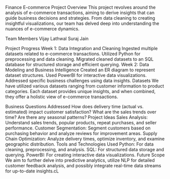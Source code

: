 Finance E-commerce Project
Overview
This project revolves around the analysis of e-commerce transactions, aiming to derive insights that can guide business decisions and strategies. From data cleaning to creating insightful visualizations, our team has delved deep into understanding the nuances of e-commerce dynamics.

Team Members
Vijay Lathwal
Suraj Jain

Project Progress
Week 1: Data Integration and Cleaning
Ingested multiple datasets related to e-commerce transactions.
Utilized Python for preprocessing and data cleaning.
Migrated cleaned datasets to an SQL database for structured storage and efficient querying.
Week 2: Data Modeling and Business Intelligence
Created an ER diagram to represent dataset structures.
Used PowerBI for interactive data visualizations.
Addressed specific business challenges using data insights.
Datasets
We have utilized various datasets ranging from customer information to product categories. Each dataset provides unique insights, and when combined, they offer a holistic view of e-commerce transactions.

Business Questions Addressed
How does delivery time (actual vs. estimated) impact customer satisfaction?
What are the sales trends over time? Are there any seasonal patterns?
Project Ideas
Sales Analysis: Understand sales trends, popular products, repeat purchases, and seller performance.
Customer Segmentation: Segment customers based on purchasing behavior and analyze reviews for improvement areas.
Supply Chain Optimization: Analyze delivery times, optimize inventory, and examine geographic distribution.
Tools and Technologies Used
Python: For data cleaning, preprocessing, and analysis.
SQL: For structured data storage and querying.
PowerBI: For creating interactive data visualizations.
Future Scope
We aim to further delve into predictive analytics, utilize NLP for detailed customer feedback analysis, and possibly integrate real-time data streams for up-to-date insights.cL 
